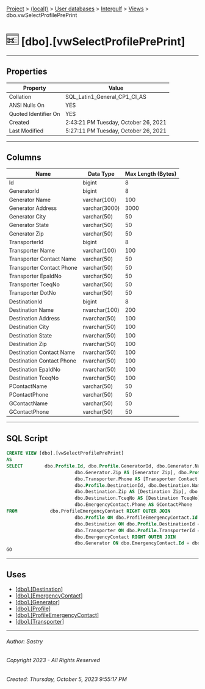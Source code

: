 #### 

[Project](../../../../index.md) > [(local)\\](../../../index.md) > [User databases](../../index.md) > [Intergulf](../index.md) > [Views](Views.md) > dbo.vwSelectProfilePrePrint

# ![Views](../../../../Images/View32.png) [dbo].[vwSelectProfilePrePrint]

---

## <a name="#properties"></a>Properties

| Property | Value |
|---|---|
| Collation | SQL_Latin1_General_CP1_CI_AS |
| ANSI Nulls On | YES |
| Quoted Identifier On | YES |
| Created | 2:43:21 PM Tuesday, October 26, 2021 |
| Last Modified | 5:27:11 PM Tuesday, October 26, 2021 |


---

## <a name="#columns"></a>Columns

| Name | Data Type | Max Length (Bytes) |
|---|---|---|
| Id | bigint | 8 |
| GeneratorId | bigint | 8 |
| Generator Name | varchar(100) | 100 |
| Generator Address | varchar(3000) | 3000 |
| Generator City | varchar(50) | 50 |
| Generator State | varchar(50) | 50 |
| Generator Zip | varchar(50) | 50 |
| TransporterId | bigint | 8 |
| Transporter Name | varchar(100) | 100 |
| Transporter Contact Name | varchar(50) | 50 |
| Transporter Contact Phone | varchar(50) | 50 |
| Transporter EpaIdNo | varchar(50) | 50 |
| Transporter TceqNo | varchar(50) | 50 |
| Transporter DotNo | varchar(50) | 50 |
| DestinationId | bigint | 8 |
| Destination Name | nvarchar(100) | 200 |
| Destination Address | nvarchar(50) | 100 |
| Destination City | nvarchar(50) | 100 |
| Destination State | nvarchar(50) | 100 |
| Destination Zip | nvarchar(50) | 100 |
| Destination Contact Name | nvarchar(50) | 100 |
| Destination Contact Phone | nvarchar(50) | 100 |
| Destination EpaIdNo | nvarchar(50) | 100 |
| Destination TceqNo | nvarchar(50) | 100 |
| PContactName | varchar(50) | 50 |
| PContactPhone | varchar(50) | 50 |
| GContactName | varchar(50) | 50 |
| GContactPhone | varchar(50) | 50 |


---

## <a name="#sqlscript"></a>SQL Script

```sql
CREATE VIEW [dbo].[vwSelectProfilePrePrint]
AS
SELECT        dbo.Profile.Id, dbo.Profile.GeneratorId, dbo.Generator.Name AS [Generator Name], dbo.Generator.Address AS [Generator Address], dbo.Generator.City AS [Generator City], dbo.Generator.State AS [Generator State], 
                         dbo.Generator.Zip AS [Generator Zip], dbo.Profile.TransporterId, dbo.Transporter.Name AS [Transporter Name], dbo.Transporter.Contact AS [Transporter Contact Name], 
                         dbo.Transporter.Phone AS [Transporter Contact Phone], dbo.Transporter.EpaIdNo AS [Transporter EpaIdNo], dbo.Transporter.TceqNo AS [Transporter TceqNo], dbo.Transporter.DotNo AS [Transporter DotNo], 
                         dbo.Profile.DestinationId, dbo.Destination.Name AS [Destination Name], dbo.Destination.Address AS [Destination Address], dbo.Destination.City AS [Destination City], dbo.Destination.State AS [Destination State], 
                         dbo.Destination.Zip AS [Destination Zip], dbo.Destination.Contact AS [Destination Contact Name], dbo.Destination.Phone AS [Destination Contact Phone], dbo.Destination.EpaIdNo AS [Destination EpaIdNo], 
                         dbo.Destination.TceqNo AS [Destination TceqNo], dbo.ProfileEmergencyContact.Name AS PContactName, dbo.ProfileEmergencyContact.Phone AS PContactPhone, dbo.EmergencyContact.Name AS GContactName, 
                         dbo.EmergencyContact.Phone AS GContactPhone
FROM            dbo.ProfileEmergencyContact RIGHT OUTER JOIN
                         dbo.Profile ON dbo.ProfileEmergencyContact.Id = dbo.Profile.Id LEFT OUTER JOIN
                         dbo.Destination ON dbo.Profile.DestinationId = dbo.Destination.Id LEFT OUTER JOIN
                         dbo.Transporter ON dbo.Profile.TransporterId = dbo.Transporter.Id LEFT OUTER JOIN
                         dbo.EmergencyContact RIGHT OUTER JOIN
                         dbo.Generator ON dbo.EmergencyContact.Id = dbo.Generator.Id ON dbo.Profile.GeneratorId = dbo.Generator.Id
GO

```


---

## <a name="#uses"></a>Uses

* [[dbo].[Destination]](../Tables/dbo_Destination.md)
* [[dbo].[EmergencyContact]](../Tables/dbo_EmergencyContact.md)
* [[dbo].[Generator]](../Tables/dbo_Generator.md)
* [[dbo].[Profile]](../Tables/dbo_Profile.md)
* [[dbo].[ProfileEmergencyContact]](../Tables/dbo_ProfileEmergencyContact.md)
* [[dbo].[Transporter]](../Tables/dbo_Transporter.md)


---

###### Author:  Sastry

###### Copyright 2023 - All Rights Reserved

###### Created: Thursday, October 5, 2023 9:55:17 PM

